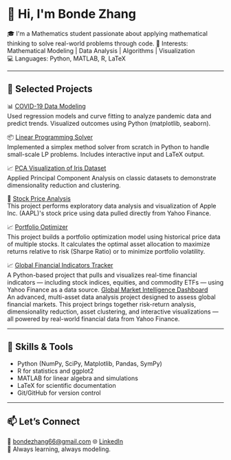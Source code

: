 # 👋 Hi, I'm Bonde Zhang

🎓 I'm a Mathematics student passionate about applying mathematical thinking to solve real-world problems through code. 🧠 Interests: Mathematical Modeling | Data Analysis | Algorithms | Visualization  
💻 Languages: Python, MATLAB, R, LaTeX

---

## 🚀 Selected Projects

📊 [COVID-19 Data Modeling](https://github.com/Bon666/covid19-data-modeling.git)  
Used regression models and curve fitting to analyze pandemic data and predict trends. Visualized outcomes using Python (matplotlib, seaborn).

📦 [Linear Programming Solver](https://github.com/Bon666/linear-programming-solver.git)  
Implemented a simplex method solver from scratch in Python to handle small-scale LP problems. Includes interactive input and LaTeX output.

📈 [PCA Visualization of Iris Dataset](https://github.com/Bon666/pca-iris-visualization.git)  
Applied Principal Component Analysis on classic datasets to demonstrate dimensionality reduction and clustering.

🧮 [Stock Price Analysis](https://github.com/Bon666/stock-price-analysis.git)  
This project performs exploratory data analysis and visualization of Apple Inc. (AAPL)'s stock price using data pulled directly from Yahoo Finance.

📈 [Portfolio Optimizer](https://github.com/Bon666/portfolio_optimizer.git)  
This project builds a portfolio optimization model using historical price data of multiple stocks. It calculates the optimal asset allocation to maximize returns relative to risk (Sharpe Ratio) or to minimize portfolio volatility.

📈 [Global Financial Indicators Tracker](https://github.com/Bon666/Financial-Data-Tracker.git)  
A Python-based project that pulls and visualizes real-time financial indicators — including stock indices, equities, and commodity ETFs — using Yahoo Finance as a data source.
[Global Market Intelligence Dashboard](https://github.com/Bon666/Financial-Data-Tracker.git)  
An advanced, multi-asset data analysis project designed to assess global financial markets. This project brings together risk-return analysis, dimensionality reduction, asset clustering, and interactive visualizations — all powered by real-world financial data from Yahoo Finance.

---

## 📌 Skills & Tools

- Python (NumPy, SciPy, Matplotlib, Pandas, SymPy)  
- R for statistics and ggplot2  
- MATLAB for linear algebra and simulations  
- LaTeX for scientific documentation  
- Git/GitHub for version control

---

## 📫 Let’s Connect

📧 bondezhang66@gmail.com
🌐 [LinkedIn](linkedin.com/in/bonde-zhang-2a15b9321)  
🌱 Always learning, always modeling.

